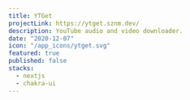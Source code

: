 ```yaml
---
title: YTGet
projectLink: https://ytget.sznm.dev/
description: YouTube audio and video downloader.
date: "2020-12-07"
icon: "/app_icons/ytget.svg"
featured: true
published: false
stacks:
  - nextjs
  - chakra-ui
---
```

